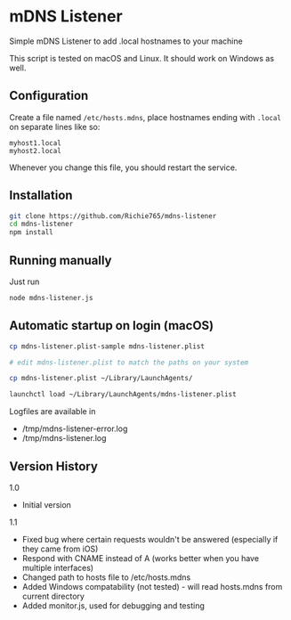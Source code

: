 # mDNS Listener

Simple mDNS Listener to add .local hostnames to your machine

This script is tested on macOS and Linux. It should work on Windows as well.


## Configuration
Create a file named `/etc/hosts.mdns`, place hostnames ending with `.local` on separate lines like so:

```
myhost1.local
myhost2.local
```

Whenever you change this file, you should restart the service.


## Installation

```bash
git clone https://github.com/Richie765/mdns-listener
cd mdns-listener
npm install
```


## Running manually

Just run
```bash
node mdns-listener.js
```


## Automatic startup on login (macOS)

```bash
cp mdns-listener.plist-sample mdns-listener.plist

# edit mdns-listener.plist to match the paths on your system

cp mdns-listener.plist ~/Library/LaunchAgents/

launchctl load ~/Library/LaunchAgents/mdns-listener.plist
```

Logfiles are available in
* /tmp/mdns-listener-error.log
* /tmp/mdns-listener.log


## Version History
1.0
* Initial version

1.1
* Fixed bug where certain requests wouldn't be answered (especially if they came from iOS)
* Respond with CNAME instead of A (works better when you have multiple interfaces)
* Changed path to hosts file to /etc/hosts.mdns
* Added Windows compatability (not tested) - will read hosts.mdns from current directory
* Added monitor.js, used for debugging and testing